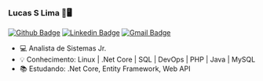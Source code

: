 ### Lucas S Lima 🐧🖥
[![Github Badge](https://img.shields.io/badge/-lucassilva996-000?style=flat-square&logo=Github&logoColor=white&link=https://github.com/lucassilva996)](https://github.com/lucassilva996)
[![Linkedin Badge](https://img.shields.io/badge/-lucassilva996-blue?style=flat-square&logo=Linkedin&logoColor=white&link=https://www.linkedin.com/in/lucassilva996/)](https://www.linkedin.com/in/lucassilva996//)
[![Gmail Badge](https://img.shields.io/badge/-lucasdevprojectroyals.ls@gmail.com-c14438?style=flat-square&logo=Gmail&logoColor=white&link=mailto:lucasdevprojectroyals.ls@gmail.com)](mailto:lucasdevprojectroyals.ls@gmail.com)

-  💻 Analista de Sistemas Jr.
-  💡 Conhecimento: Linux | .Net Core | SQL | DevOps | PHP | Java | MySQL
-  :books: Estudando: .Net Core, Entity Framework, Web API
